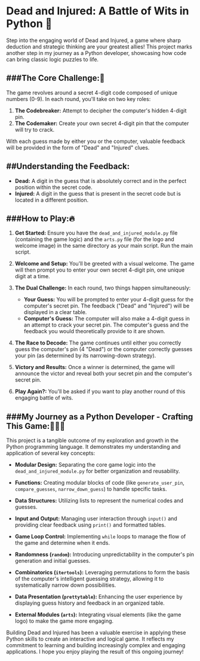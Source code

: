 # Dead and Injured: A Battle of Wits in Python 🙂

Step into the engaging world of Dead and Injured, a game where sharp deduction and strategic thinking are your greatest allies! This project marks another step in my journey as a Python developer, showcasing how code can bring classic logic puzzles to life.

###The Core Challenge:🧠
---
The game revolves around a secret 4-digit code composed of unique numbers (0-9). In each round, you'll take on two key roles:

1.  **The Codebreaker:** Attempt to decipher the computer's hidden 4-digit pin.
2.  **The Codemaker:** Create your own secret 4-digit pin that the computer will try to crack.

With each guess made by either you or the computer, valuable feedback will be provided in the form of "Dead" and "Injured" clues.

##Understanding the Feedback:
---
* **Dead:** A digit in the guess that is absolutely correct and in the perfect position within the secret code.
* **Injured:** A digit in the guess that is present in the secret code but is located in a different position.

###How to Play:🔥
---
1.  **Get Started:** Ensure you have the `dead_and_injured_module.py` file (containing the game logic) and the `arts.py` file (for the logo and welcome image) in the same directory as your main script. Run the main script.

2.  **Welcome and Setup:** You'll be greeted with a visual welcome. The game will then prompt you to enter your own secret 4-digit pin, one unique digit at a time.

3.  **The Dual Challenge:** In each round, two things happen simultaneously:
    * **Your Guess:** You will be prompted to enter your 4-digit guess for the computer's secret pin. The feedback ("Dead" and "Injured") will be displayed in a clear table.
    * **Computer's Guess:** The computer will also make a 4-digit guess in an attempt to crack your secret pin. The computer's guess and the feedback you would theoretically provide to it are shown.

4.  **The Race to Decode:** The game continues until either you correctly guess the computer's pin (4 "Dead") or the computer correctly guesses your pin (as determined by its narrowing-down strategy).

5.  **Victory and Results:** Once a winner is determined, the game will announce the victor and reveal both your secret pin and the computer's secret pin.

6.  **Play Again?:** You'll be asked if you want to play another round of this engaging battle of wits.

###My Journey as a Python Developer - Crafting This Game:👨‍💻🚀
---
This project is a tangible outcome of my exploration and growth in the Python programming language. It demonstrates my understanding and application of several key concepts:

* **Modular Design:** Separating the core game logic into the `dead_and_injured_module.py` for better organization and reusability.

* **Functions:** Creating modular blocks of code (like `generate_user_pin`, `compare_guesses`, `narrow_down_guess`) to handle specific tasks.

* **Data Structures:** Utilizing lists to represent the numerical codes and guesses.

* **Input and Output:** Managing user interaction through `input()` and providing clear feedback using `print()` and formatted tables.

* **Game Loop Control:** Implementing `while` loops to manage the flow of the game and determine when it ends.

* **Randomness (`random`):** Introducing unpredictability in the computer's pin generation and initial guesses.

* **Combinatorics (`itertools`):** Leveraging permutations to form the basis of the computer's intelligent guessing strategy, allowing it to systematically narrow down possibilities.

* **Data Presentation (`prettytable`):** Enhancing the user experience by displaying guess history and feedback in an organized table.

* **External Modules (`arts`):** Integrating visual elements (like the game logo) to make the game more engaging.


Building Dead and Injured has been a valuable exercise in applying these Python skills to create an interactive and logical game. It reflects my commitment to learning and building increasingly complex and engaging applications. I hope you enjoy playing the result of this ongoing journey!

